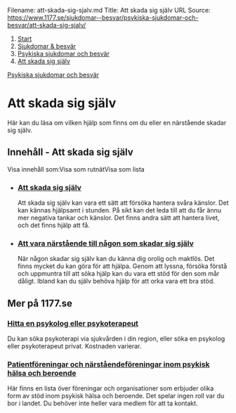 Filename: att-skada-sig-sjalv.md
Title: Att skada sig själv
URL Source: https://www.1177.se/sjukdomar--besvar/psykiska-sjukdomar-och-besvar/att-skada-sig-sjalv/

1.  [Start](https://www.1177.se/)
2.  [Sjukdomar & besvär](https://www.1177.se/sjukdomar--besvar/)
3.  [Psykiska sjukdomar och besvär](https://www.1177.se/sjukdomar--besvar/psykiska-sjukdomar-och-besvar/)
4.  [Att skada sig själv](https://www.1177.se/sjukdomar--besvar/psykiska-sjukdomar-och-besvar/att-skada-sig-sjalv/)

[Psykiska sjukdomar och besvär](https://www.1177.se/sjukdomar--besvar/psykiska-sjukdomar-och-besvar/)

Att skada sig själv
===================

Här kan du läsa om vilken hjälp som finns om du eller en närstående skadar sig själv.

Innehåll - Att skada sig själv
------------------------------

Visa innehåll som:Visa som rutnätVisa som lista

*   ### [Att skada sig själv](https://www.1177.se/sjukdomar--besvar/psykiska-sjukdomar-och-besvar/att-skada-sig-sjalv/att-skada-sig-sjalv/)
    
    Att skada sig själv kan vara ett sätt att försöka hantera svåra känslor. Det kan kännas hjälpsamt i stunden. På sikt kan det leda till att du får ännu mer negativa tankar och känslor. Det finns andra sätt att hantera livet, och det finns hjälp att få.
    
*   ### [Att vara närstående till någon som skadar sig själv](https://www.1177.se/sjukdomar--besvar/psykiska-sjukdomar-och-besvar/att-skada-sig-sjalv/att-vara-foralder-eller-narstaende-till-nagon-som-skadar-sig-sjalv/)
    
    När någon skadar sig själv kan du känna dig orolig och maktlös. Det finns mycket du kan göra för att hjälpa. Genom att lyssna, försöka förstå och uppmuntra till att söka hjälp kan du vara ett stöd för den som mår dåligt. Ibland kan du själv behöva hjälp för att orka vara ett bra stöd.
    

Mer på 1177.se
--------------

### [Hitta en psykolog eller psykoterapeut](https://www.1177.se/liv--halsa/psykisk-halsa/att-soka-stod-och-hjalp/privata-psykologer-och-terapeuter/)

Du kan söka psykoterapi via sjukvården i din region, eller söka en psykolog eller psykoterapeut privat. Kostnaden varierar.

### [Patientföreningar och närståendeföreningar inom psykisk hälsa och beroende](https://www.1177.se/liv--halsa/psykisk-halsa/att-soka-stod-och-hjalp/patientforeningar-och-narstaendeforeningar-vid-psykisk-ohalsa-och-beroende/)

Här finns en lista över föreningar och organisationer som erbjuder olika form av stöd inom psykisk hälsa och beroende. Det spelar ingen roll var du bor i landet. Du behöver inte heller vara medlem för att ta kontakt.

